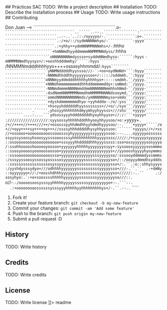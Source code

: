 <snippet>
  <content>
## Prácticas SAC
TODO: Write a project description
## Installation
TODO: Describe the installation process
## Usage
TODO: Write usage instructions
## Contributing

Don Juan -->
``````````````````````````````````````````````````````````.o-`````````
```````````````````````````````..`````..--..```````````````:``````````
```````````````````````..--..`..::-/oyyyyo/-.`````````````:o+.````````
```````````````````````.-/+o/::/sydmNNNNmhyo/-```````````-yyyo````````
``````````````````````.:+yhhy++ydmNNNMMNNNmhs+/-`````````:hhho````````
`````````````````````+hmNNmdhyyddmmmmNNMMMNNdyss/````````:hhhs````````
````````````````````oNNNNNNNNmdyssso+syddmNNmdhyso:``````:hyys````````
```````````````````-mNMMMNNmdhyysys+/:+ooshhdddmmhy/`````:hyys````````
```````````````````/NNMMNmdddhhhhyyo++++ossssyhhmmdd/````:hyys````````
```````````````````yNNMNdddddhyyssso///-`-+oo+oydNmNd+```:hyyy````````
``````````````````-NNNNdhhddhhyyyyyyssoo+/:::::/oddmmh.``:hyyy````````
``````````````````oNNNmyyddmdddhhhhhyhhhhyo+::--:smdmh.``/yyyy.```````
``````````````````+NNNdhmmmmmmmmddhhhddmmmmmddy+:smNmd:``/yyyy.```````
``````````````````-NNNmdmmmmNNNNmmddmmNNNNNNNmmhhohNmd-``/yyyy-```````
``````````````````-dsdNmmNNNMMMMNmmdhmNMMMMNNNNdsooymd.``/yyyy:```````
```````````````````ommdNNNNNNNNNNmds/ymNNNNNNmyso+smdo```/yyyy:```````
```````````````````+dyshdmmmmmmmdhyo-+yyhdddo--/o/:yss```/yyyy/```````
```````````````````+hsoyyhddddddhyyssssssss+//+o/:/syo```/yyyy/```````
````````````.``````.yhosyyhhhhhhhdmyymhyyhyysss+///shs```+yyyy/```````
````````....:....```ydsossyyyhddddddddhyoyhhyyso+//:/:```+yyyy+```````
://////////////////:syysossyhhhhhdddhhyooyhhyysoo/+o:````+yyyy+``````.
/+//++++//++++///++/+ososssyyhhdmdhhyyhdmdhyyysoo/--.````+yyyy+`````/o
+//+oyy++++sy++++oy+++//ssssyhhhdddddhysyhhyyssoo:```````+yyyys//+/+ss
//+osoooo+oooooooooossooosssyhyyyyyyyyssyyyyyssoo:---....oyyyyyossssss
ssyyssysoosyhsoosyysssooossssyhhhhhhhhhhhyyyyssss/////:/+syyyyysyyyyyy
::osoooooooooooooooooooo+sssyyyhhdddddhhhyyysssss:sso+ossyyyyyysosyyyo
/:ssohhooooshoooooyoosoo+yyyyyyyhhhhhyyyyyyyssyy+:sysooosyyyyyysosmmmo
::ssosyoooosyooooosoosoo+yyyyyyyyyyyyyyyyyysyyys+//yyoooshyyyyhyoymmms
-:sssooooooooooooooossso+yyyyyyyyyyyyyysssyyyyyso/:sssooyddmmmdyssmmms
:/sssyyssoosyssossyossssosyyyyyyyyysssssssyyyyyso+/::/ooyyydmmdhsyddds
-:sssssssssssssssssosyssyyyyyyyyssssssssssyyyyysso+/:.``.:o::shhysyyys
:/yyshdysssydyo+///odhhhhyyyyyyyssssssssssyyyyysso+///-.``.``  .-+dmNy
::oyyyyyyo+//:/+oosshdhhhyyyyyyyssssssssssyyyyyyso+/////:-..``     .:/
sosyhyo:.`:+o+soosssshhhhhyyyyyyyssssssssyyyyyyyyso///::.``````       
o//-.``-/ooooosoosysssyyhhhhhyyyyyssssssyyyyyyyyyo+:-.```--.``        
`  .:+ooooooooossssssysssyyyhhhhhyyhhhhhhhhhys+/-.``.--..`       `````

1. Fork it!
2. Create your feature branch: `git checkout -b my-new-feature`
3. Commit your changes: `git commit -am 'Add some feature'`
4. Push to the branch: `git push origin my-new-feature`
5. Submit a pull request :D
## History
TODO: Write history
## Credits
TODO: Write credits
## License
TODO: Write license
]]></content>
  <tabTrigger>readme</tabTrigger>
</snippet>
